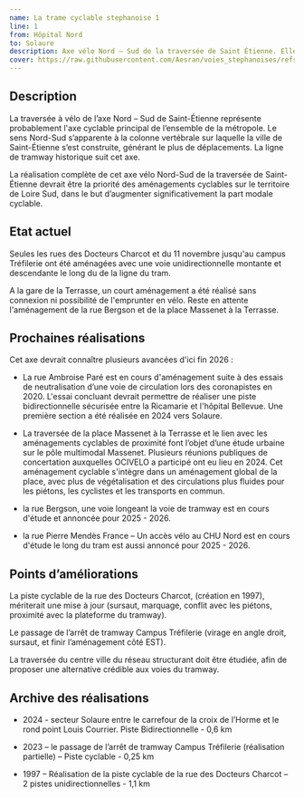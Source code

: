 ```yaml
---
name: La trame cyclable stephanoise 1
line: 1
from: Hôpital Nord 
to: Solaure
description: Axe vélo Nord – Sud de la traversée de Saint Étienne. Elle suit la ligne T1 du tram et parcours la ville du nord-ouest depuis l’Hôpital Nord jusqu'à Solaure au sud-Ouest.
cover: https://raw.githubusercontent.com/Aesran/voies_stephanoises/refs/heads/main/assets/L1-Axe-velo-nord-sud.png
---
```


## Description
La traversée à vélo de l’axe Nord – Sud de Saint-Étienne représente probablement l'axe cyclable principal de l’ensemble de la métropole. Le sens Nord-Sud s’apparente à la colonne vertébrale sur laquelle la ville de Saint-Étienne s’est construite, générant le plus de déplacements. La ligne de tramway historique suit cet axe.

La réalisation complète de cet axe vélo Nord-Sud de la traversée de Saint-Étienne devrait être la priorité des aménagements cyclables sur le territoire de Loire Sud, dans le but d’augmenter significativement la part modale cyclable.

## Etat actuel
Seules les rues des Docteurs Charcot et du 11 novembre jusqu'au campus Tréfilerie ont été aménagées avec une voie unidirectionnelle montante et descendante le long du de la ligne du tram.


A la gare de la Terrasse, un court aménagement a été réalisé sans connexion ni possibilité de l'emprunter en vélo. Reste en attente l'aménagement de la rue Bergson et de la place Massenet  à la Terrasse.

## Prochaines réalisations 

Cet axe devrait connaître plusieurs avancées d'ici fin 2026 :


- La rue Ambroise Paré est en cours d'aménagement suite à des essais de neutralisation d’une voie de circulation lors des coronapistes en 2020. L'essai concluant devrait permettre de réaliser une piste bidirectionnelle sécurisée entre la Ricamarie et l'hôpital Bellevue. Une première section a été réalisée en 2024 vers Solaure.


- La traversée de la place Massenet à la Terrasse et le lien avec les aménagements cyclables de proximité font l’objet d’une étude urbaine sur le pôle multimodal Massenet. Plusieurs réunions publiques de concertation auxquelles OCIVELO a participé ont eu lieu en 2024. Cet aménagement cyclable s'intègre dans un aménagement global de la place, avec plus de végétalisation et des circulations plus fluides pour les piétons, les cyclistes et les transports en commun.


- la rue Bergson, une voie longeant la voie de tramway est en cours d'étude et annoncée pour 2025 - 2026.


- la rue Pierre Mendès France – Un accès vélo au CHU Nord est en cours d'étude le long du tram est aussi annoncé pour 2025 - 2026.

## Points d’améliorations

La piste cyclable de la rue des Docteurs Charcot, (création en 1997), mériterait une mise à jour (sursaut, marquage, conflit avec les piétons, proximité avec la plateforme du tramway).

Le passage de l’arrêt de tramway Campus Tréfilerie (virage en angle droit, sursaut, et finir l’aménagement côté EST).

La traversée du centre ville du réseau structurant doit être étudiée, afin de proposer une alternative crédible aux voies du tramway.

## Archive des réalisations


- 2024 - secteur Solaure entre le carrefour de la croix de l’Horme et le rond point Louis Courrier. Piste Bidirectionnelle - 0,6 km


- 2023 – le passage de l’arrêt de tramway Campus Tréfilerie (réalisation partielle) – Piste cyclable - 0,25 km


- 1997 – Réalisation de la piste cyclable de la rue des Docteurs Charcot – 2 pistes unidirectionnelles - 1,1 km